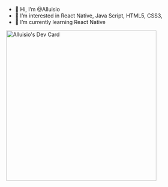 - 👋 Hi, I’m @Alluisio
- 👀 I’m interested in React Native, Java Script, HTML5, CSS3, 
- 🌱 I’m currently learning React Native

<a href="https://app.daily.dev/alluisio"><img src="https://api.daily.dev/devcards/151384de427a42a29445984fdcfaf949.png?r=5va" width="400" alt="Alluisio's Dev Card"/></a>

<!---
Alluisio/Alluisio is a ✨ special ✨ repository because its `README.md` (this file) appears on your GitHub profile.
You can click the Preview link to take a look at your changes.
--->
